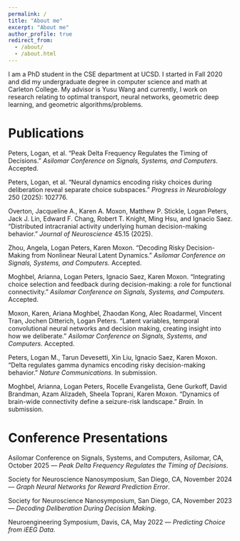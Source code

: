 ```yaml
---
permalink: /
title: "About me"
excerpt: "About me"
author_profile: true
redirect_from: 
  - /about/
  - /about.html
---
```


I am a PhD student in the CSE department at UCSD. I started in Fall 2020 and did my undergraduate degree in computer science and math at Carleton College. My advisor is Yusu Wang and currently, I work on research relating to optimal transport, neural networks, geometric deep learning, and geometric algorithms/problems. 

Publications
======
Peters, Logan, et al. “Peak Delta Frequency Regulates the Timing of Decisions.” *Asilomar Conference on Signals, Systems, and Computers.* Accepted.

Peters, Logan, et al. “Neural dynamics encoding risky choices during deliberation reveal separate choice subspaces.” *Progress in Neurobiology* 250 (2025): 102776.

Overton, Jacqueline A., Karen A. Moxon, Matthew P. Stickle, Logan Peters, Jack J. Lin, Edward F. Chang, Robert T. Knight, Ming Hsu, and Ignacio Saez. “Distributed intracranial activity underlying human decision-making behavior.” *Journal of Neuroscience* 45.15 (2025).

Zhou, Angela, Logan Peters, Karen Moxon. “Decoding Risky Decision-Making from Nonlinear Neural Latent Dynamics.” *Asilomar Conference on Signals, Systems, and Computers.* Accepted.

Moghbel, Arianna, Logan Peters, Ignacio Saez, Karen Moxon. “Integrating choice selection and feedback during decision-making: a role for functional connectivity.” *Asilomar Conference on Signals, Systems, and Computers.* Accepted.

Moxon, Karen, Ariana Moghbel, Zhaodan Kong, Alec Roadarmel, Vincent Tran, Jochen Ditterich, Logan Peters. “Latent variables, temporal convolutional neural networks and decision making, creating insight into how we deliberate.” *Asilomar Conference on Signals, Systems, and Computers.* Accepted.

Peters, Logan M., Tarun Devesetti, Xin Liu, Ignacio Saez, Karen Moxon. “Delta regulates gamma dynamics encoding risky decision-making behavior.” *Nature Communications.* In submission.

Moghbel, Arianna, Logan Peters, Rocelle Evangelista, Gene Gurkoff, David Brandman, Azam Alizadeh, Sheela Toprani, Karen Moxon. “Dynamics of brain-wide connectivity define a seizure-risk landscape.” *Brain.* In submission.

Conference Presentations
======
Asilomar Conference on Signals, Systems, and Computers, Asilomar, CA, October 2025 — *Peak Delta Frequency Regulates the Timing of Decisions*.

Society for Neuroscience Nanosymposium, San Diego, CA, November 2024 — *Graph Neural Networks for Reward Prediction Error*.

Society for Neuroscience Nanosymposium, San Diego, CA, November 2023 — *Decoding Deliberation During Decision Making*.

Neuroengineering Symposium, Davis, CA, May 2022 — *Predicting Choice from iEEG Data*.
